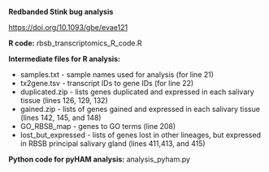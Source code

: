 **Redbanded Stink bug analysis**

https://doi.org/10.1093/gbe/evae121

**R code:** rbsb_transcriptomics_R_code.R

**Intermediate files for R analysis:**
  * samples.txt - sample names used for analysis (for line 21)
  * tx2gene.tsv - transcript IDs to gene IDs (for line 22)
  * duplicated.zip - lists genes duplicated and expressed in each salivary tissue (lines 126, 129, 132)
  * gained.zip - lists of genes gained and expressed in each salivary tissue (lines 142, 145, and 148)
  * GO_RBSB_map - genes to GO terms (line 208)
  * lost_but_expressed - lists of genes lost in other lineages, but expressed in RBSB principal salivary gland (lines 411,413, and 415)
  
 **Python code for pyHAM analysis:** analysis_pyham.py
  

